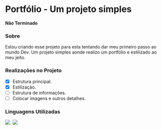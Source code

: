 # Portfólio - Um projeto simples #
**Não Terminado**

### Sobre ###

Estou criando esse projeto para esta tentando dar meu primeiro passo ao mundo Dev. Um projeto simples aonde realizo um portfólio e estilizado ao meu jeito.

### Realizações no Projeto ### 

- [X] Estrutura principal.
- [X] Estilização.
- [ ] Estrutura de informações.
- [ ] Colocar imagens e outros detalhes.

### Linguagens Utilizadas ###

![](https://img.shields.io/badge/HTML-239120?style=for-the-badge&logo=html5&logoColor=white)&nbsp;
![](https://img.shields.io/badge/-CSS-0D1117?style=for-the-badge&logo=CSS3&logoColor=1572B6&labelColor=0D1117)&nbsp;







